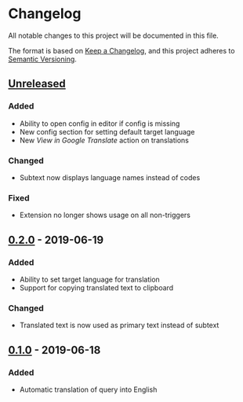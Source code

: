 # Changelog

All notable changes to this project will be documented in this file.

The format is based on [Keep a Changelog](https://keepachangelog.com/en/1.0.0/),
and this project adheres to [Semantic Versioning](https://semver.org/spec/v2.0.0.html).


## [Unreleased]
### Added
* Ability to open config in editor if config is missing
* New config section for setting default target language
* New *View in Google Translate* action on translations

### Changed
* Subtext now displays language names instead of codes

### Fixed
* Extension no longer shows usage on all non-triggers


## [0.2.0] - 2019-06-19
### Added
* Ability to set target language for translation
* Support for copying translated text to clipboard

### Changed
* Translated text is now used as primary text instead of subtext


## [0.1.0] - 2019-06-18
### Added
* Automatic translation of query into English


[Unreleased]: https://github.com/dshoreman/albert-translate/compare/v0.2.0...develop
[0.2.0]: https://github.com/dshoreman/albert-translate/releases/tag/v0.1.0...v0.2.0
[0.1.0]: https://github.com/dshoreman/albert-translate/releases/tag/v0.1.0
